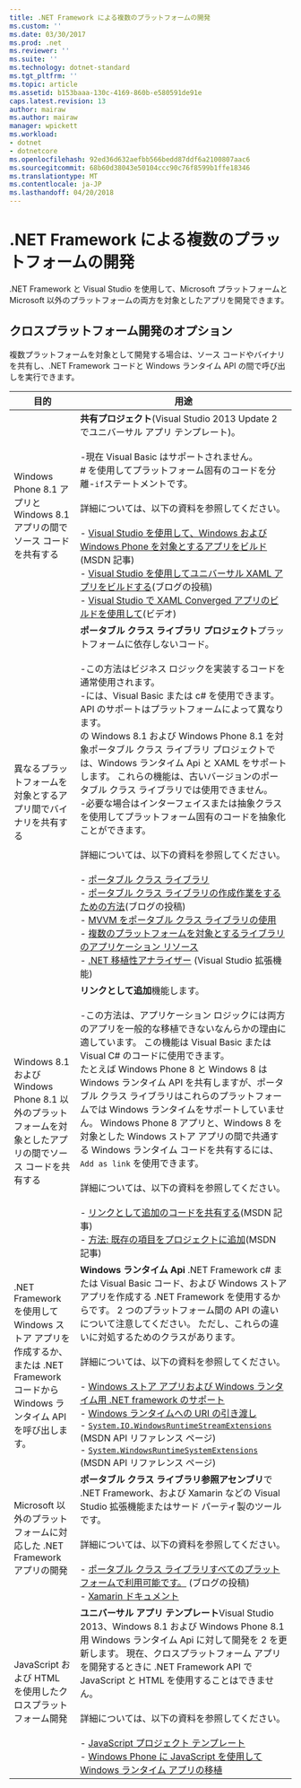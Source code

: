 ```yaml
---
title: .NET Framework による複数のプラットフォームの開発
ms.custom: ''
ms.date: 03/30/2017
ms.prod: .net
ms.reviewer: ''
ms.suite: ''
ms.technology: dotnet-standard
ms.tgt_pltfrm: ''
ms.topic: article
ms.assetid: b153baaa-130c-4169-860b-e580591de91e
caps.latest.revision: 13
author: mairaw
ms.author: mairaw
manager: wpickett
ms.workload:
- dotnet
- dotnetcore
ms.openlocfilehash: 92ed36d632aefbb566bedd87ddf6a2100807aac6
ms.sourcegitcommit: 68b60d38043e50104ccc90c76f8599b1ffe18346
ms.translationtype: MT
ms.contentlocale: ja-JP
ms.lasthandoff: 04/20/2018
---
```

# <a name="developing-for-multiple-platforms-with-the-net-framework"></a>.NET Framework による複数のプラットフォームの開発
.NET Framework と Visual Studio を使用して、Microsoft プラットフォームと Microsoft 以外のプラットフォームの両方を対象としたアプリを開発できます。  
  
## <a name="options-for-cross-platform-development"></a>クロスプラットフォーム開発のオプション  
 複数プラットフォームを対象として開発する場合は、ソース コードやバイナリを共有し、.NET Framework コードと Windows ランタイム API の間で呼び出しを実行できます。  
  
|目的|用途|  
|-----------------------|------------|  
|Windows Phone 8.1 アプリと Windows 8.1 アプリの間でソース コードを共有する|**共有プロジェクト**(Visual Studio 2013 Update 2 でユニバーサル アプリ テンプレート)。<br /><br /> -現在 Visual Basic はサポートされません。<br /># を使用してプラットフォーム固有のコードを分離-`if`ステートメントです。<br /><br /> 詳細については、以下の資料を参照してください。<br /><br /> -   [Visual Studio を使用して、Windows および Windows Phone を対象とするアプリをビルド](https://msdn.microsoft.com/library/windows/apps/dn609832.aspx)(MSDN 記事)<br />-   [Visual Studio を使用してユニバーサル XAML アプリをビルドする](https://blogs.msdn.microsoft.com/visualstudio/2014/04/14/using-visual-studio-to-build-universal-xaml-apps/)(ブログの投稿)<br />-   [Visual Studio で XAML Converged アプリのビルドを使用して](https://channel9.msdn.com/Events/Build/2014/3-591)(ビデオ)|  
|異なるプラットフォームを対象とするアプリ間でバイナリを共有する|**ポータブル クラス ライブラリ プロジェクト**プラットフォームに依存しないコード。<br /><br /> -この方法はビジネス ロジックを実装するコードを通常使用されます。<br />-には、Visual Basic または c# を使用できます。<br />API のサポートはプラットフォームによって異なります。<br />の Windows 8.1 および Windows Phone 8.1 を対象ポータブル クラス ライブラリ プロジェクトでは、Windows ランタイム Api と XAML をサポートします。 これらの機能は、古いバージョンのポータブル クラス ライブラリでは使用できません。<br />-必要な場合はインターフェイスまたは抽象クラスを使用してプラットフォーム固有のコードを抽象化ことができます。<br /><br /> 詳細については、以下の資料を参照してください。<br /><br /> -   [ポータブル クラス ライブラリ](../../../docs/standard/cross-platform/cross-platform-development-with-the-portable-class-library.md)<br />-   [ポータブル クラス ライブラリの作成作業をするための方法](https://blogs.msdn.microsoft.com/dsplaisted/2012/08/27/how-to-make-portable-class-libraries-work-for-you/)(ブログの投稿)<br />-   [MVVM をポータブル クラス ライブラリの使用](../../../docs/standard/cross-platform/using-portable-class-library-with-model-view-view-model.md) <br />-   [複数のプラットフォームを対象とするライブラリのアプリケーション リソース](../../../docs/standard/cross-platform/app-resources-for-libraries-that-target-multiple-platforms.md) <br />-   [.NET 移植性アナライザー](http://visualstudiogallery.msdn.microsoft.com/1177943e-cfb7-4822-a8a6-e56c7905292b) (Visual Studio 拡張機能)|  
|Windows 8.1 および Windows Phone 8.1 以外のプラットフォームを対象としたアプリの間でソース コードを共有する|**リンクとして追加**機能します。<br /><br /> -この方法は、アプリケーション ロジックには両方のアプリを一般的な移植できないなんらかの理由に適しています。 この機能は Visual Basic または Visual C# のコードに使用できます。<br />     たとえば Windows Phone 8 と Windows 8 は Windows ランタイム API を共有しますが、ポータブル クラス ライブラリはこれらのプラットフォームでは Windows ランタイムをサポートしていません。 Windows Phone 8 アプリと、Windows 8 を対象とした Windows ストア アプリの間で共通する Windows ランタイム コードを共有するには、`Add as link` を使用できます。<br /><br /> 詳細については、以下の資料を参照してください。<br /><br /> -   [リンクとして追加のコードを共有する](http://msdn.microsoft.com/library/windowsphone/develop/jj714082\(v=vs.105\).aspx)(MSDN 記事)<br />-   [方法: 既存の項目をプロジェクトに追加](http://msdn.microsoft.com/library/vstudio/9f4t9t92\(v=vs.100\).aspx)(MSDN 記事)|  
|.NET Framework を使用して Windows ストア アプリを作成するか、または .NET Framework コードから Windows ランタイム API を呼び出します。|**Windows ランタイム Api** .NET Framework c# または Visual Basic コード、および Windows ストア アプリを作成する .NET Framework を使用するからです。 2 つのプラットフォーム間の API の違いについて注意してください。 ただし、これらの違いに対処するためのクラスがあります。<br /><br /> 詳細については、以下の資料を参照してください。<br /><br /> -   [Windows ストア アプリおよび Windows ランタイム用 .NET framework のサポート](../../../docs/standard/cross-platform/support-for-windows-store-apps-and-windows-runtime.md) <br />-   [Windows ランタイムへの URI の引き渡し](../../../docs/standard/cross-platform/passing-a-uri-to-the-windows-runtime.md) <br />-   <!--zz <xref:System.IO.WindowsRuntimeStreamExtensions>--> [`System.IO.WindowsRuntimeStreamExtensions`](https://msdn.microsoft.com/library/system.io.windowsruntimestreamextensions(v=vs.110).aspx) (MSDN API リファレンス ページ)<br />-   <!--zz <xref:System.WindowsRuntimeSystemExtensions>--> [`System.WindowsRuntimeSystemExtensions`](https://msdn.microsoft.com/library/system.windowsruntimesystemextensions(v=vs.110).aspx) (MSDN API リファレンス ページ)|  
|Microsoft 以外のプラットフォームに対応した .NET Framework アプリの開発|**ポータブル クラス ライブラリ参照アセンブリ**で .NET Framework、および Xamarin などの Visual Studio 拡張機能またはサード パーティ製のツールです。<br /><br /> 詳細については、以下の資料を参照してください。<br /><br /> -   [ポータブル クラス ライブラリすべてのプラットフォームで利用可能です。](http://blogs.msdn.com/b/dotnet/archive/2013/10/14/portable-class-library-pcl-now-available-on-all-platforms.aspx) (ブログの投稿)<br />-   [Xamarin ドキュメント](/xamarin)|  
|JavaScript および HTML を使用したクロスプラットフォーム開発|**ユニバーサル アプリ テンプレート**Visual Studio 2013、Windows 8.1 および Windows Phone 8.1 用 Windows ランタイム Api に対して開発を 2 を更新します。 現在、クロスプラットフォーム アプリを開発するときに .NET Framework API で JavaScript と HTML を使用することはできません。<br /><br /> 詳細については、以下の資料を参照してください。<br /><br /> -   [JavaScript プロジェクト テンプレート](http://msdn.microsoft.com/library/windows/apps/hh758331.aspx)<br />-   [Windows Phone に JavaScript を使用して Windows ランタイム アプリの移植](http://msdn.microsoft.com/library/windows/apps/dn636144.aspx)|
